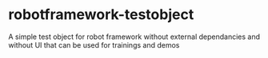 # robotframework-testobject
A simple test object for robot framework without external dependancies and without UI that can be used for trainings and demos
